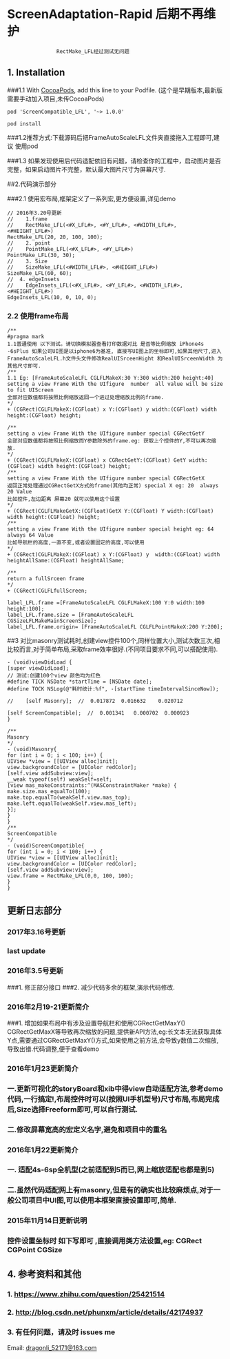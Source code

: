 # ScreenAdaptation-Rapid 后期不再维护

				    RectMake_LFL经过测试无问题
				    
## 1. Installation   

###1.1   With [CocoaPods](http://cocoapods.org), add this line to your Podfile. (这个是早期版本,最新版需要手动加入项目,未传CocoaPods)

```
pod 'ScreenCompatible_LFL', '~> 1.0.0'

pod install 

```
###1.2推荐方式:下载源码后把FrameAutoScaleLFL文件夹直接拖入工程即可,建议 使用pod

###1.3 如果发现使用后代码适配依旧有问题，请检查你的工程中，启动图片是否完整，如果启动图片不完整，默认最大图片尺寸为屏幕尺寸.

##2.代码演示部分

###2.1 使用宏布局,框架定义了一系列宏,更方便设置,详见demo

```objc
// 2016年3.20号更新  
//    1.frame
//    RectMake_LFL(<#X_LFL#>, <#Y_LFL#>, <#WIDTH_LFL#>, <#HEIGHT_LFL#>)
RectMake_LFL(20, 20, 100, 100);
//    2. point
//    PointMake_LFL(<#X_LFL#>, <#Y_LFL#>)
PointMake_LFL(30, 30);
//    3. Size
//    SizeMake_LFL(<#WIDTH_LFL#>, <#HEIGHT_LFL#>)
SizeMake_LFL(60, 60);
//  4. edgeInsets
//    EdgeInsets_LFL(<#X_LFL#>, <#Y_LFL#>, <#WIDTH_LFL#>, <#HEIGHT_LFL#>)
EdgeInsets_LFL(10, 0, 10, 0);
```

### 2.2 使用frame布局

```objc
/**
#pragma mark  
1.1普通使用 以下测试。请切换模拟器查看打印数据对比 是否等比例缩放 iPhone4s -6sPlus 如果公司UI图是以iphone6为基准, 直接写UI图上的坐标即可,如果其他尺寸,进入FrameAutoScaleLFL.h文件头文件修改RealUISrceenHight 和RealUISrceenWidth 为其他尺寸即可.
/**
1.1 Eg: [FrameAutoScaleLFL CGLFLMakeX:30 Y:300 width:200 height:40]
setting a view Frame With the UIfigure  number  all value will be size to fit UIScreen
全部对应数值都将按照比例缩放返回一个进过处理缩放比例的frame.
*/
+ (CGRect)CGLFLMakeX:(CGFloat) x Y:(CGFloat) y width:(CGFloat) width height:(CGFloat) height;

/**
setting a view Frame With the UIfigure number special CGRectGetY
全部对应数值都将按照比例缩放而Y参数除外的frame.eg: 获取上个控件的Y,不可以再次缩放.
*/
+ (CGRect)CGLFLMakeX:(CGFloat) x CGRectGetY:(CGFloat) GetY width:(CGFloat) width height:(CGFloat) height;
/**
setting a view Frame With the UIfigure number special CGRectGetX
返回正常处理通过CGRectGetX方式的frame(其他均正常) special X eg: 20  always 20 Value
比如控件,左边距离 屏幕20 就可以使用这个设置
*/
+ (CGRect)CGLFLMakeGetX:(CGFloat)GetX Y:(CGFloat) Y width:(CGFloat) width height:(CGFloat) height;
/**
setting a view Frame With the UIfigure number special height eg: 64  always 64 Value
比如导航栏的高度,一直不变,或者设置固定的高度,可以使用
*/
+ (CGRect)CGLFLMakeX:(CGFloat) x Y:(CGFloat) y  width:(CGFloat) width heightAllSame:(CGFloat) heightAllSame;

/**
return a fullSrceen frame
*/
+ (CGRect)CGLFLfullScreen;

```
```objc
label_LFL.frame =[FrameAutoScaleLFL CGLFLMakeX:100 Y:0 width:100 height:100];
label_LFL.frame.size = [FrameAutoScaleLFL CGSizeLFLMakeMainScreenSize];
label_LFL.frame.origin= [FrameAutoScaleLFL CGLFLPointMakeX:200 Y:200];
```
##3  对比masonry测试耗时,创建view控件100个,同样位置大小,测试次数三次,相比较而言,对于简单布局,采取frame效率很好.(不同项目要求不同,可以搭配使用).

```objc
- (void)viewDidLoad {
[super viewDidLoad];
// 测试:创建100个view 颜色均为红色
#define TICK NSDate *startTime = [NSDate date];
#define TOCK NSLog(@"耗时统计:%f", -[startTime timeIntervalSinceNow]);

//    [self Masonry];  //  0.017872  0.016632    0.020712

[self ScreenCompatible];  //  0.001341   0.000702  0.000923 
}

/**
Masonry
*/
- (void)Masonry{
for (int i = 0; i < 100; i++) {
UIView *view = [[UIView alloc]init];
view.backgroundColor = [UIColor redColor];
[self.view addSubview:view];
__weak typeof(self) weakSelf=self;
[view mas_makeConstraints:^(MASConstraintMaker *make) {
make.size.mas_equalTo(100);
make.top.equalTo(weakSelf.view.mas_top);
make.left.equalTo(weakSelf.view.mas_left);
}];
}
}
/**
ScreenCompatible
*/
- (void)ScreenCompatible{
for (int i = 0; i < 100; i++) {
UIView *view = [[UIView alloc]init];
view.backgroundColor = [UIColor redColor];
[self.view addSubview:view];
view.frame = RectMake_LFL(0,0, 100, 100);
}
}
```

## 更新日志部分

### 2017年3.16号更新
###  last update  

### 2016年3.5号更新
###1. 修正部分接口
###2. 减少代码多余的框架,演示代码修改.

### 2016年2月19-21更新简介
###1. 增加如果布局中有涉及设置导航栏和使用CGRectGetMaxY() CGRectGetMaxX等导致再次缩放的问题,提供新API方法,eg:长文本无法获取具体Y点,需要通过CGRectGetMaxY()方式,如果使用之前方法,会导致y数值二次缩放,导致出错.代码调整,便于查看demo

### 2016年1月23更新简介

### 一.更新可视化的storyBoard和xib中得view自动适配方法,参考demo代码,一行搞定!,布局控件时可以(按照UI手机型号)尺寸布局,布局完成后,Size选择Freeform即可,可以自行测试.
### 二.修改屏幕宽高的宏定义名字,避免和项目中的重名


### 2016年1月22更新简介
### 一. 适配4s-6sp全机型(之前适配到5而已,网上缩放适配也都是到5)
### 二.虽然代码适配网上有masonry,但是有的确实也比较麻烦点,对于一般公司项目中UI图,可以使用本框架直接设置即可,简单.


### 2015年11月14日更新说明
### 控件设置坐标时 如下写即可 ,直接调用类方法设置,eg: CGRect CGPoint  CGSize

## 4. 参考资料和其他

### 1. https://www.zhihu.com/question/25421514

### 2. http://blog.csdn.net/phunxm/article/details/42174937

### 3. 有任何问题，请及时 issues me

Email:  dragonli_52171@163.com